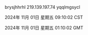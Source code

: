 brysjhhrhl 219.139.197.74 yqqlmgsycl

2024年 11月 01日 星期五 09:10:02 CST

2024年 11月 01日 星期五 01:10:02 GMT
